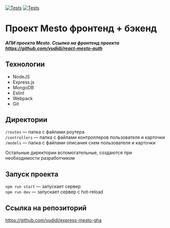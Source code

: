 [![Tests](https://github.com/vudidi/express-mesto-gha/actions/workflows/tests-13-sprint.yml/badge.svg)](https://github.com/vudidi/express-mesto-gha/actions/workflows/tests-13-sprint.yml) [![Tests](https://github.com/vudidi/express-mesto-gha/actions/workflows/tests-14-sprint.yml/badge.svg)](https://github.com/vudidi/express-mesto-gha/actions/workflows/tests-14-sprint.yml)
# Проект Mesto фронтенд + бэкенд
##### АПИ проекта Mesto. Ссылка на фронтенд проекта https://github.com/vudidi/react-mesto-auth #####

## Технологии ##
* NodeJS
* Express.js
* MongoDB
* Eslint
* Webpack
* Git

## Директории

`/routes` — папка с файлами роутера  
`/controllers` — папка с файлами контроллеров пользователя и карточки   
`/models` — папка с файлами описания схем пользователя и карточки  
  
Остальные директории вспомогательные, создаются при необходимости разработчиком

## Запуск проекта

`npm run start` — запускает сервер   
`npm run dev` — запускает сервер с hot-reload

## Ссылка на репозиторий

https://github.com/vudidi/express-mesto-gha
